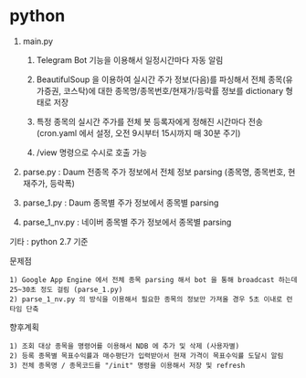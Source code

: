 # python

1. main.py

	1) Telegram Bot 기능을 이용해서 일정시간마다 자동 알림

	2) BeautifulSoup 을 이용하여 실시간 주가 정보(다음)를 파싱해서 전체 종목(유가증권, 코스탁)에 대한 종목명/종목번호/현재가/등락률 정보를 dictionary 형태로 저장
  
	3) 특정 종목의 실시간 주가를 전체 봇 등록자에게 정해진 시간마다 전송(cron.yaml 에서 설정, 오전 9시부터 15시까지 매 30분 주기)

	4) /view 명령으로 수시로 호출 가능
	
	
	
2. parse.py : Daum 전종목 주가 정보에서 전체 정보 parsing (종목명, 종목번호, 현재주가, 등락폭)
 

3. parse_1.py : Daum 종목별 주가 정보에서 종목별 parsing


4. parse_1_nv.py : 네이버 종목별 주가 정보에서 종목별 parsing


기타 : python 2.7 기준


문제점

	1) Google App Engine 에서 전체 종목 parsing 해서 bot 을 통해 broadcast 하는데 25~30초 정도 걸림 (parse_1.py)
	2) parse_1_nv.py 의 방식을 이용해서 필요한 종목의 정보만 가져올 경우 5초 이내로 런타임 단축


향후계획

	1) 조회 대상 종목을 명령어를 이용해서 NDB 에 추가 및 삭제 (사용자별)
	2) 등록 종목별 목표수익률과 매수평단가 입력받아서 현재 가격이 목표수익률 도달시 알림
	3) 전체 종목명 / 종목코드를 "/init" 명령을 이용해서 저장 및 refresh
